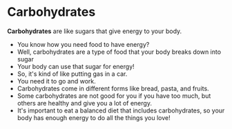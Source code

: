 # Carbohydrates

**Carbohydrates** are like sugars that give energy to your body. 

- You know how you need food to have energy? 
- Well, carbohydrates are a type of food that your body breaks down into sugar 
- Your body can use that sugar for energy! 
- So, it's kind of like putting gas in a car. 
- You need it to go and work. 
- Carbohydrates come in different forms like bread, pasta, and fruits. 
- Some carbohydrates are not good for you if you have too much, but others are healthy and give you a lot of energy. 
- It's important to eat a balanced diet that includes carbohydrates, so your body has enough energy to do all the things you love!
